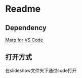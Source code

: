 # Readme
## Dependency
[Marp for VS Code](https://github.com/marp-team/marp)

## 打开方式
在slideshow文件夹下通过code打开